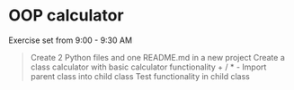 # OOP calculator

Exercise set from 9:00 - 9:30 AM

> Create 2 Python files and one README.md in a new project
> Create a class calculator with basic calculator functionality + / * -
> Import parent class into child class
> Test functionality in child class 

